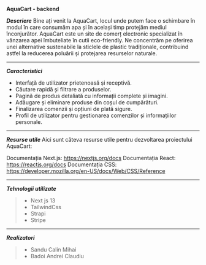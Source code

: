 **AquaCart - backend**

***Descriere***
Bine ați venit la AquaCart, locul unde putem face o schimbare în modul în care consumăm apa și în același timp protejăm mediul înconjurător. AquaCart este un site de comerț electronic specializat în vânzarea apei îmbuteliate în cutii eco-friendly. Ne concentrăm pe oferirea unei alternative sustenabile la sticlele de plastic tradiționale, contribuind astfel la reducerea poluării și protejarea resurselor naturale.

---

***Caracteristici***
- Interfață de utilizator prietenoasă și receptivă.
- Căutare rapidă și filtrare a produselor.
- Pagină de produs detaliată cu informații complete și imagini.
- Adăugare și eliminare produse din coșul de cumpărături.
- Finalizarea comenzii și opțiuni de plată sigure.
- Profil de utilizator pentru gestionarea comenzilor și informațiilor personale.

---

***Resurse utile***
Aici sunt câteva resurse utile pentru dezvoltarea proiectului AquaCart:

Documentația Next.js: https://nextjs.org/docs
Documentația React: https://reactjs.org/docs
Documentația CSS: https://developer.mozilla.org/en-US/docs/Web/CSS/Reference

---

***Tehnologii utilizate***
> - Next js 13
> - TailwindCss
> - Strapi
> - Stripe

---

***Realizatori***
> - Sandu Calin Mihai
> - Badoi Andrei Claudiu
